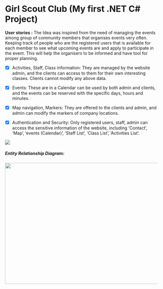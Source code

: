 # Girl Scout Club (My first .NET C# Project)


**User stories :**
The Idea was inspired from the need of managing the events among group of community members that organises events very often. Keeping track of people who are the registered users that is available for each member to see what upcoming events are and apply to participate in the event. This will help the organisers to be informed and have tool for proper planning.
- [x] Activities, Staff, Class information: 
They are managed by the website admin, and the clients can access to them for their own interesting classes. Clients cannot modify any above data.
- [x] Events: 
These are in a Calendar can be used by both admin and clients, and the events can be reserved with the specific days, hours and minutes.
- [x] Map navigation, Markers:
They are offered to the clients and admin, and admin can modify the markers of company locations.
- [x] Authentication and Security: 
Only registered users, staff, admin can access the sensitive information of the website, including ‘Contact’, ‘Map’, ‘events (Calendar)’, ‘Staff List’, ‘Class List’, ‘Activities List’. 



<img src="https://user-images.githubusercontent.com/44200835/67093730-0470cf80-f1fe-11e9-9149-708a4040ca1a.png">




<h5>Entity Relationship Diagram: </h5>
<img src="https://user-images.githubusercontent.com/44200835/67093223-dd65ce00-f1fc-11e9-8577-150a58bee269.png" width="550" height="400">
